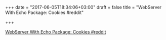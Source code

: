+++
date = "2017-06-05T18:34:06+03:00"
draft = false
title = "WebServer With Echo Package: Cookies  #reddit"

+++

<p><a href="https://t.co/HtSBFpr93s">WebServer With Echo Package: Cookies  #reddit</a></p>